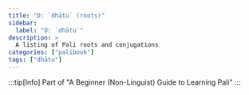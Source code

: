 ```yaml
---
title: "D: `dhātu` (roots)"
sidebar:
  label: "D: `dhātu`"
description: >
  A listing of Pali roots and conjugations
categories: ["palibook"]
tags: ["dhātu"]
---
```


:::tip[Info]
Part of "A Beginner (Non-Linguist) Guide to Learning Pali"
:::
